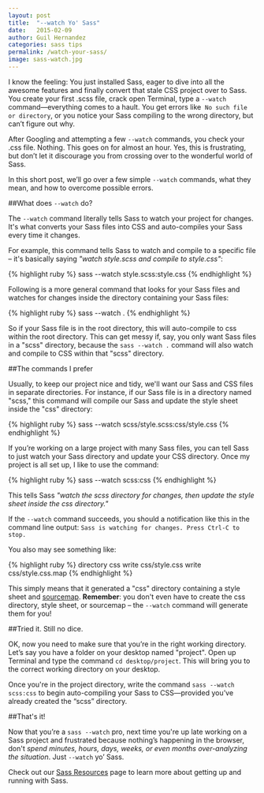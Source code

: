 ```yaml
---
layout: post
title:  "--watch Yo' Sass"
date:   2015-02-09
author: Guil Hernandez
categories: sass tips
permalink: /watch-your-sass/
image: sass-watch.jpg
---
```


I know the feeling: You just installed Sass, eager to dive into all the awesome features and finally convert that stale CSS project over to Sass. You create your first .scss file, crack open Terminal, type a `--watch` command&mdash;everything comes to a hault. You get errors like &nbsp;`No such file or directory`, or you notice your Sass compiling to the wrong directory, but can’t figure out why.

After Googling and attempting a few `--watch` commands, you check your .css file. Nothing. This goes on for almost an hour. Yes, this is frustrating, but don’t let it discourage you from crossing over to the wonderful world of Sass. 

In this short post, we’ll go over a few simple `--watch` commands, what they mean, and how to overcome possible errors.

##What does `--watch` do?

The `--watch` command literally tells Sass to watch your project for changes. It's what converts your Sass files into CSS and auto-compiles your Sass every time it changes.

For example, this command tells Sass to watch and compile to a specific file – it's basically saying *"watch style.scss and compile to style.css"*:

{% highlight ruby %}
sass --watch style.scss:style.css
{% endhighlight %}

Following is a more general command that looks for your Sass files and watches for changes inside the directory containing your Sass files:

{% highlight ruby %}
sass --watch .
{% endhighlight %}

So if your Sass file is in the root directory, this will auto-compile to css within the root directory. This can get messy if, say, you only want Sass files in a "scss" directory, because the `sass --watch .` command will also watch and compile to CSS within that "scss" directory. 

##The commands I prefer

Usually, to keep our project nice and tidy, we'll want our Sass and CSS files in separate directories. For instance, if our Sass file is in a directory named "scss," this command will compile our Sass and update the style sheet inside the "css" directory:

{% highlight ruby %}
sass --watch scss/style.scss:css/style.css
{% endhighlight %}

If you’re working on a large project with many Sass files, you can tell Sass to just watch your Sass directory and update your CSS directory. Once my project is all set up, I like to use the command:

{% highlight ruby %}
sass --watch scss:css
{% endhighlight %}

This tells Sass *"watch the scss directory for changes, then update the style sheet inside the css directory."*

If the `--watch` command succeeds, you should a notification like this in the command line output: `Sass is watching for changes. Press Ctrl-C to stop.`

You also may see something like:

{% highlight ruby %}
directory css
    write css/style.css
    write css/style.css.map
{% endhighlight %}

This simply means that it generated a "css" directory containing a style sheet and [sourcemap](http://sass-lang.com/documentation/file.SASS_CHANGELOG.html#source_maps). **Remember**: you don't even have to create the css directory, style sheet, or sourcemap &ndash; the `--watch` command will generate them for you!

##Tried it. Still no dice.

OK, now you need to make sure that you’re in the right working directory. Let’s say you have a folder on your desktop named "project". Open up Terminal and type the command `cd desktop/project`. This will bring you to the correct working directory on your desktop.

Once you're in the project directory, write the command `sass --watch scss:css` to begin auto-compiling your Sass to CSS&mdash;provided you’ve already created the “scss” directory.

##That's it!

Now that you’re a `sass --watch` pro, next time you're up late working on a Sass project and frustrated because nothing’s happening in the browser, don't *spend minutes, hours, days, weeks, or even months over-analyzing the situation*. Just `--watch` yo’ Sass.

Check out our [Sass Resources](/resources/) page to learn more about getting up and running with Sass.



